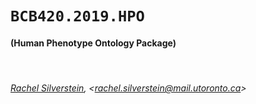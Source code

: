 # `BCB420.2019.HPO`

#### (Human Phenotype Ontology Package)


&nbsp;

###### [Rachel Silverstein](https://orcid.org/0000-0001-5724-2252), &lt;rachel.silverstein@mail.utoronto.ca&gt;

<!--end-->